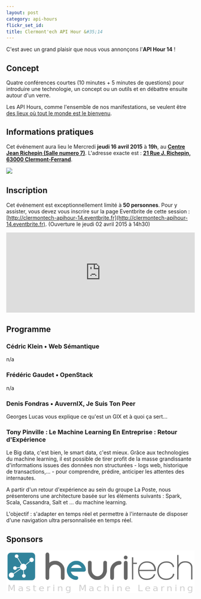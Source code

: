 ```yaml
---
layout: post
category: api-hours
flickr_set_id:
title: Clermont'ech API Hour &#35;14
---
```


C'est avec un grand plaisir que nous vous annonçons l'**API Hour 14** !

## Concept

Quatre conférences courtes (10 minutes + 5 minutes de questions) pour
introduire une technologie, un concept ou un outils et en débattre ensuite
autour d'un verre.

Les API Hours, comme l'ensemble de nos manifestations, se veulent être [des
lieux où tout le monde est le bienvenu](/code-of-conduct.html).

## Informations pratiques

Cet événement aura lieu le Mercredi **jeudi 16 avril 2015** à **19h**, au
[**Centre Jean Richepin (Salle numero
7)**](http://www.clermont-ferrand.fr/+-Centre-Richepin-+.html).  L'adresse
exacte est : [**21 Rue J. Richepin, 63000
Clermont-Ferrand**](https://goo.gl/maps/MFBp4).

[![](http://maps.googleapis.com/maps/api/staticmap?size=600x400&sensor=false&markers=color:red|45.7814504,3.0853451)](https://goo.gl/maps/MFBp4)

## Inscription

Cet événement est exceptionnellement limité à **50 personnes**. Pour y
assister, vous devez vous inscrire sur la page Eventbrite de cette session :
[http://clermontech-apihour-14.eventbrite.fr](http://clermontech-apihour-14.eventbrite.fr).
(Ouverture le jeudi 02 avril 2015 à 14h30)

<iframe src="http://www.eventbrite.com/tickets-external?eid=16400036952&amp;ref=etckt&amp;v=2" frameborder="0" height="214" width="100%" vspace="0" hspace="0" marginheight="5" marginwidth="5" scrolling="auto" allowtransparency="true">Clermont'ech Eventbrite</iframe>

## Programme

### Cédric Klein •  Web Sémantique

n/a

### Frédéric Gaudet • OpenStack

n/a

### Denis Fondras • AuvernIX, Je Suis Ton Peer

Georges Lucas vous explique ce qu'est un GIX et à quoi ça sert...

### Tony Pinville : Le Machine Learning En Entreprise : Retour d'Expérience

Le Big data, c'est bien, le smart data, c'est mieux.  Grâce aux technologies du
machine learning, il est possible de tirer profit de la masse grandissante
d'informations issues des données non structurées - logs web, historique de
transactions,... - pour comprendre, prédire, anticiper les attentes des
internautes.

A partir d'un retour d'expérience au sein du groupe La Poste, nous présenterons
une architecture basée sur les éléments suivants : Spark, Scala, Cassandra,
Salt et ... du machine learning.

L'objectif : s'adapter en temps réel et permettre à l'internaute de disposer
d'une navigation ultra personnalisée en temps réel.


## Sponsors

[![](/images/heuritech.png)](http://heuritech.com/)

<br>
<br>
